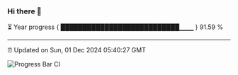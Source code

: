 ### Hi there 👋

⏳ Year progress { ███████████████████████████▁▁▁ } 91.59 %

---

⏰ Updated on Sun, 01 Dec 2024 05:40:27 GMT

![Progress Bar CI](https://github.com/IshwaranRudhara/GIT-ACTION/workflows/Progress%20Bar%20CI/badge.svg)
